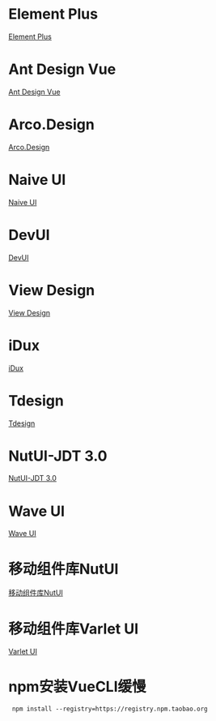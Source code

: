 # **Element Plus**

<a href='https://element-plus.org/zh-CN/component/button.html'>Element Plus</a>

# **Ant Design Vue**
<a href='https://www.antdv.com/components/button-cn'>Ant Design Vue</a>

# **Arco.Design**

<a href='https://arco.design/react/components/button'>Arco.Design</a>

# **Naive UI**

<a href='https://www.naiveui.com/zh-CN/os-theme/components/button'>Naive UI</a>

# **DevUI**

<a href='https://vue-devui.github.io/components/button/'>DevUI</a>

# **View Design**

<a href='https://www.iviewui.com/view-ui-plus/component/base/button'>View Design</a>

# **iDux**

<a href='https://idux.site/components/button/zh'>iDux</a>

# Tdesign

<a href='https://tdesign.tencent.com/vue/components/button?tab=demo'>Tdesign</a>

# **NutUI-JDT 3.0**

<a href='https://nutui.jd.com/jdt/#/zh-CN/component/button'>NutUI-JDT 3.0</a>

# Wave UI

<a href='https://antoniandre.github.io/wave-ui/w-button'>Wave UI</a>

# 移动组件库NutUI

<a href='https://nutui.jd.com/h5/vue/4x/#/zh-CN/component/button'>移动组件库NutUI</a>

# 移动组件库Varlet UI

<a href='https://varlet.gitee.io/varlet-ui/#/zh-CN/button'>Varlet UI</a>



# npm安装VueCLI缓慢

```
 npm install --registry=https://registry.npm.taobao.org
```

